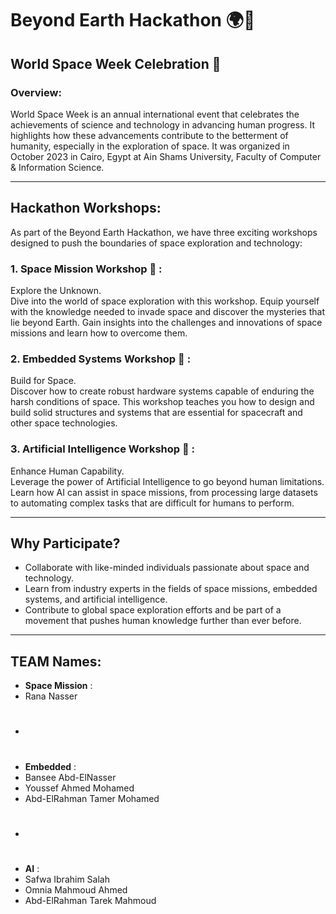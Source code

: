 # Beyond Earth Hackathon 🌍🚀

## World Space Week Celebration 🚀

### Overview: 
World Space Week is an annual international event that celebrates the achievements of science and technology in advancing human progress. It highlights how these advancements contribute to the betterment of humanity, especially in the exploration of space. It was organized in October 2023 in Cairo, Egypt at Ain Shams University, Faculty of Computer & Information Science.

---

## Hackathon Workshops:
As part of the Beyond Earth Hackathon, we have three exciting workshops designed to push the boundaries of space exploration and technology:

### 1. Space Mission Workshop 🌌 : 
Explore the Unknown.  
Dive into the world of space exploration with this workshop. Equip yourself with the knowledge needed to invade space and discover the mysteries that lie beyond Earth. Gain insights into the challenges and innovations of space missions and learn how to overcome them.

### 2. Embedded Systems Workshop 🔧 : 
Build for Space.  
Discover how to create robust hardware systems capable of enduring the harsh conditions of space. This workshop teaches you how to design and build solid structures and systems that are essential for spacecraft and other space technologies.

### 3. Artificial Intelligence Workshop 🤖 : 
Enhance Human Capability.  
Leverage the power of Artificial Intelligence to go beyond human limitations. Learn how AI can assist in space missions, from processing large datasets to automating complex tasks that are difficult for humans to perform.

---

## Why Participate? 
- Collaborate with like-minded individuals passionate about space and technology.  
- Learn from industry experts in the fields of space missions, embedded systems, and artificial intelligence.  
- Contribute to global space exploration efforts and be part of a movement that pushes human knowledge further than ever before.

---

## TEAM Names:
- **Space Mission** :
- Rana Nasser
- # 
- **Embedded** :
- Bansee Abd-ElNasser
- Youssef Ahmed Mohamed
- Abd-ElRahman Tamer Mohamed
- # 
- **AI** :
- Safwa Ibrahim Salah
- Omnia Mahmoud Ahmed
- Abd-ElRahman Tarek Mahmoud
